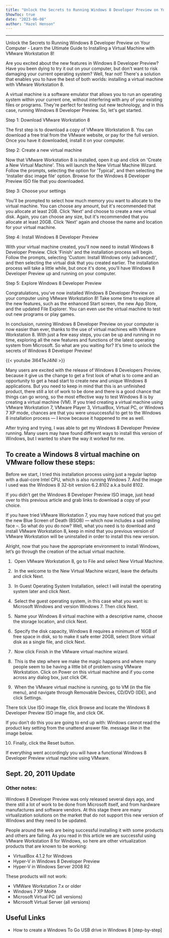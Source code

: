```yaml
---
title: "Unlock the Secrets to Running Windows 8 Developer Preview on Your Computer - Learn the Ultimate Guide to Installing a Virtual Machine with VMware Workstation 8!"
ShowToc: true 
date: "2023-06-08"
author: "Hazel Henson"
---
```

*****
Unlock the Secrets to Running Windows 8 Developer Preview on Your Computer - Learn the Ultimate Guide to Installing a Virtual Machine with VMware Workstation 8!

Are you excited about the new features in Windows 8 Developer Preview? Have you been dying to try it out on your computer, but don't want to risk damaging your current operating system? Well, fear not! There's a solution that enables you to have the best of both worlds: installing a virtual machine with VMware Workstation 8.

A virtual machine is a software emulator that allows you to run an operating system within your current one, without interfering with any of your existing files or programs. They're perfect for testing out new technology, and in this case, running Windows 8 Developer Preview. So, let's get started.

Step 1: Download VMware Workstation 8

The first step is to download a copy of VMware Workstation 8. You can download a free trial from the VMware website, or pay for the full version. Once you have it downloaded, install it on your computer.

Step 2: Create a new virtual machine

Now that VMware Workstation 8 is installed, open it up and click on 'Create a New Virtual Machine'. This will launch the New Virtual Machine Wizard. Follow the prompts, selecting the option for 'Typical', and then selecting the 'Installer disc image file' option. Browse for the Windows 8 Developer Preview ISO file that you downloaded.

Step 3: Choose your settings

You'll be prompted to select how much memory you want to allocate to the virtual machine. You can choose any amount, but it's recommended that you allocate at least 2GB. Click 'Next' and choose to create a new virtual disk. Again, you can choose any size, but it's recommended that you allocate at least 20GB. Click 'Next' again and choose the name and location for your virtual machine.

Step 4: Install Windows 8 Developer Preview

With your virtual machine created, you'll now need to install Windows 8 Developer Preview. Click 'Finish' and the installation process will begin. Follow the prompts, selecting 'Custom: Install Windows only (advanced)', and then selecting the virtual disk that you created earlier. The installation process will take a little while, but once it's done, you'll have Windows 8 Developer Preview up and running on your computer.

Step 5: Explore Windows 8 Developer Preview

Congratulations, you've now installed Windows 8 Developer Preview on your computer using VMware Workstation 8! Take some time to explore all the new features, such as the enhanced Start screen, the new App Store, and the updated File Explorer. You can even use the virtual machine to test out new programs or play games.

In conclusion, running Windows 8 Developer Preview on your computer is now easier than ever, thanks to the use of virtual machines with VMware Workstation 8. With just a few easy steps, you can be up and running in no time, exploring all the new features and functions of the latest operating system from Microsoft. So what are you waiting for? It's time to unlock the secrets of Windows 8 Developer Preview!

{{< youtube 3I64TeJ4iNI >}} 



Many users are excited with the release of Windows 8 Developers Preview, because it give us the change to get a first look of what is to come and an opportunity to get a head start to create new and unique Windows 8 applications. But you need to keep in mind that this is an unfinished product, there still a lot of work to be done and there is a good chance that things can go wrong, so the most effective way to test Windows 8 is by creating a virtual machine (VM). If you tried creating a virtual machine using VMware Workstation 7, VMware Player 3, VirtualBox, Virtual PC, or Windows 7 XP mode, chances are that you were unsuccessful to get to the Windows 8 installation process — I know because it happened to me as well.
 
After trying and trying, I was able to get my Windows 8 Developer Preview running. Many users may have found different ways to install this version of Windows, but I wanted to share the way it worked for me.
 
## To create a Windows 8 virtual machine on VMware follow these steps:
 
Before we start, I tried this installation process using just a regular laptop with a dual-core Intel CPU, which is also running Windows 7. And the image I used was the Windows 8 32-bit version 6.2.8102 a.k.a build 8102.
 
If you didn’t get the Windows 8 Developer Preview ISO image, just head over to this previous article and grab links to download a copy of your choice.
 
If you have tried VMware Workstation 7, you may have noticed that you get the new Blue Screen of Death (BSOB) — which now includes a sad smiling face –. So what do you do now? Well, what you need is to download and install VMware Workstation 8, keep in mind that you previous version of VMware Workstation will be uninstalled in order to install this new version. 
 

 
Alright, now that you have the appropriate environment to install Windows, let’s go through the creation of the actual virtual machine.
 
1.  Open VMware Workstation 8, go to File and select New Virtual Machine.
 
2.  In the welcome to the New Virtual Machine wizard, leave the defaults and click Next.
 
3.  In Guest Operating System Installation, select I will install the operating system later and click Next.
 
4.  Select the guest operating system, in this case what you want is: Microsoft Windows and version Windows 7. Then click Next.
 
5.  Name your Windows 8 virtual machine with a descriptive name, choose the storage location, and click Next.
 
6.  Specify the disk capacity, Windows 8 requires a minimum of 16GB of free space in disk, so to make it safe enter 20GB, select Store virtual disk as a single file, and click Next.
 
7.  Now click Finish in the VMware virtual machine wizard.
 
8.  This is the step where we make the magic happens and where many people seem to be having a little bit of problem using VMware Workstation. Click on Power on this virtual machine and if you come across any dialog box, just click OK.
 
9.  When the VMware virtual machine is running, go to VM (in the file menu), and navigate through Removable Devices, CD/DVD (IDE), and click Settings.
 
There tick Use ISO image file, click Browse and locate the Windows 8 Developer Preview ISO image file, and click OK.
 
If you don’t do this you are going to end up with: Windows cannot read the product key setting from the unattend answer file. message like in the image below.
 
10. Finally, click the Reset button.
 
If everything went accordingly you will have a functional Windows 8 Developer Preview virtual machine using VMware.
 
## Sept. 20, 2011 Update
 
### Other notes:
 
Windows 8 Developer Preview was only released several days ago, and there still a lot of work to be done from Microsoft itself, and from hardware manufactures and software vendors. At this stage there are many virtualization solutions on the market that do not support this new version of Windows and they need to be updated.
 
People around the web are being successful installing it with some products and others are failing. As you read in this article we are successful using VMware Workstation 8 for Windows, so here are other virtualization products that are known to be working:
 
- VirtualBox 4.1.2 for Windows
 - Hyper-V in Windows 8 Developer Preview
 - Hyper-V in Windows Server 2008 R2

 
These products will not work:
 
- VMWare Workstation 7.x or older
 - Windows 7 XP Mode
 - Microsoft Virtual PC (all versions)
 - Microsoft Virtual Server (all versions)

 
## Useful Links
 
- How to create a Windows To Go USB drive in Windows 8 [step-by-step]





